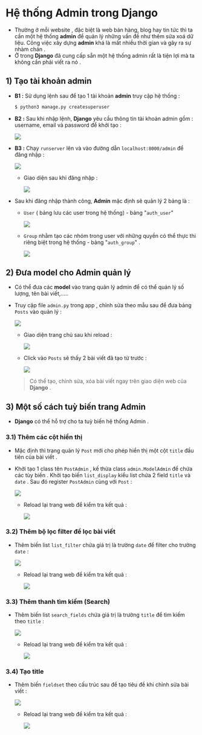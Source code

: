 # Hệ thống Admin trong Django
- Thường ở mỗi website , đặc biệt là web bán hàng, blog hay tin tức thì ta cần một hệ thống **admin** để quản lý những vấn đề như thêm sửa xoá dữ liệu. Công việc xây dựng **admin** khá là mất nhiều thời gian và gây ra sự nhàm chán . 
- Ở trong **Django** đã cung cấp sẵn một hệ thống admin rất là tiện lợi mà ta không cần phải viết ra nó .
## **1) Tạo tài khoản admin**
- **B1 :** Sử dụng lệnh sau để tạo 1 tài khoản **admin** truy cập hệ thống :
    ```sh
    $ python3 manage.py createsuperuser
    ```
- **B2 :** Sau khi nhập lệnh, **Django** yêu cầu thông tin tài khoản admin gồm : username, email và password để khởi tạo :

    <img src=https://i.imgur.com/dnIHAFV.png>

- **B3 :** Chạy `runserver` lên và vào đường dẫn `localhost:8000/admin` để đăng nhập :

    <img src=https://i.imgur.com/u4BMSXP.png>

    - Giao diện sau khi đăng nhập :

        <img src=https://i.imgur.com/CUwVaNf.png>
- Sau khi đăng nhập thành công, **Admin** mặc định sẽ quản lý 2 bảng là :
    - `User` ( bảng lưu các user trong hệ thống) - bảng "`auth_user`"

        <img src=https://i.imgur.com/Myy09MM.png>
    - `Group` nhằm tạo các nhóm trong user với những quyền có thể thực thi riêng biệt trong hệ thống - bảng "`auth_group`" .

        <img src=https://i.imgur.com/no0MRd3.png>

## **2) Đưa model cho Admin quản lý**
- Có thể đưa các **model** vào trang quản lý admin để có thể quản lý số lượng, tên bài viết,.....
- Truy cập file `admin.py` trong app , chỉnh sửa theo mẫu sau để đưa bảng `Posts` vào quản lý :

    <img src=https://i.imgur.com/EQjGSN5.png>

    - Giao diện trang chủ sau khi reload :

        <img src=https://i.imgur.com/A9YZxRl.png>

    - Click vào `Posts` sẽ thấy 2 bài viết đã tạo từ trước :

        <img src=https://i.imgur.com/HZdn5Ag.png>

    > Có thể tạo, chỉnh sửa, xóa bài viết ngay trên giao diện web của **Django** .
## **3) Một số cách tuỳ biến trang Admin**
- **Django** có thể hỗ trợ cho ta tuỳ biến hệ thống Admin .
### **3.1) Thêm các cột hiển thị**
- Mặc định thì trang quản lý `Post` mới cho phép hiển thị một cột `title` đầu tiên của bài viết .
- Khởi tạo 1 class tên `PostAdmin` , kế thừa class `admin.ModelAdmin` để chứa các tùy biến . Khởi tạo biến `list_display` kiểu list chứa 2 field `title` và `date` . Sau đó register `PostAdmin` cùng với `Post` :
    
    <img src=https://i.imgur.com/d558lAs.png>

    - Reload lại trang web để kiểm tra kết quả :

        <img src=https://i.imgur.com/KIlUOeF.png>

### **3.2) Thêm bộ lọc filter để lọc bài viết**
- Thêm biến list `list_filter` chứa giá trị là trường `date` để filter cho trường `date` :

    <img src=https://i.imgur.com/zFTnrME.png>

    - Reload lại trang web để kiểm tra kết quả :

        <img src=https://i.imgur.com/HH8et1U.png>
### **3.3) Thêm thanh tìm kiếm (Search)**
- Thêm biến list `search_fields` chứa giá trị là trường `title` để tìm kiếm theo `title` :

    <img src=https://i.imgur.com/GsAtZGt.png>

    - Reload lại trang web để kiểm tra kết quả :

        <img src=https://i.imgur.com/6K2cFkF.png>
### **3.4) Tạo title**
- Thêm biến `fieldset` theo cấu trúc sau để tạo tiêu đề khi chỉnh sửa bài viết :

    <img src=https://i.imgur.com/XC1CaFV.png>

    - Reload lại trang web để kiểm tra kết quả :

        <img src=https://i.imgur.com/EA5O41y.png>